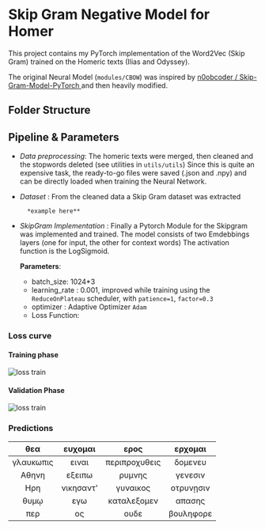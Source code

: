 # Skip Gram Negative Model for Homer

This project contains my PyTorch implementation of the Word2Vec (Skip Gram) trained on the Homeric texts (Ilias and Odyssey).

The original Neural Model (`modules/CBOW`) was inspired by [ n0obcoder /
Skip-Gram-Model-PyTorch ](https://github.com/n0obcoder/Skip-Gram-Model-PyTorch) and then heavily modified.

## Folder Structure


## Pipeline & Parameters

+ *Data preprocessing*: The homeric texts were merged, then cleaned and the stopwords deleted (see utilities in `utils/utils`)
    Since this is quite an expensive task, the ready-to-go files were saved (.json and .npy) and can be directly loaded when
    training the Neural Network. 
+ *Dataset* : From the cleaned data a Skip Gram dataset was extracted
        
        *example here**
+ *SkipGram Implementation* : Finally a Pytorch Module for the Skipgram was implemented and trained. The model consists of two Emdebbings layers (one for input, the other for context words)
    The activation function is the LogSigmoid.
    
    **Parameters**:
    
     + batch_size: 1024*3
     + learning_rate : 0.001, improved while training using the `ReduceOnPlateau` scheduler, with `patience=1`, `factor=0.3`
     + optimizer : Adaptive Optimizer `Adam`
     + Loss Function: 
     

### Loss curve

#### Training phase
![loss train](./losses_train.png)

#### Validation Phase
![loss train](./losses_val.png)



### Predictions

|      θεα      |    ευχομαι    |       ερος    | ερχομαι       |
| :-----------: | :-----------: | :-----------: | :-----------: |
| γλαυκωπις     | ειναι         | περιπροχυθεις |δομενευ        |
| Αθηνη         | εξειπω        | ρυμνης        |γενεσιν        |
| Ηρη           | νικησαντʼ     | γυναικος      |οτρυνῃσιν      |
| θυμῳ          | εγω           | καταλεξομεν   |απασης         |
| περ           | ος            | ουδε          |βουληφορε      |
